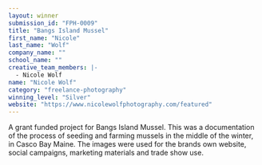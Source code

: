 ```yaml
---
layout: winner
submission_id: "FPH-0009"
title: "Bangs Island Mussel"
first_name: "Nicole"
last_name: "Wolf"
company_name: ""
school_name: ""
creative_team_members: |-
  - Nicole Wolf
name: "Nicole Wolf"
category: "freelance-photography"
winning_level: "Silver"
website: "https://www.nicolewolfphotography.com/featured"
---
```


A grant funded project for Bangs Island Mussel. This was a documentation of the process of seeding and farming mussels in the middle of the winter, in Casco Bay Maine. The images were used for the brands own website, social campaigns, marketing materials and trade show use.

